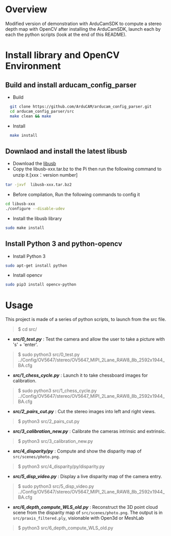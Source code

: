 # Overview

Modified version of demonstration with ArduCamSDK to compute a stereo depth map with OpenCV
after installing the ArduCamSDK, launch each by each the python scripts (look at the end of this README).

# Install library and OpenCV Environment
## Build and install arducam_config_parser 
- Build  
```Bash
  git clone https://github.com/ArduCAM/arducam_config_parser.git
  cd arducam_config_parser/src
  make clean && make
```
- Install  
```Bash
  make install
```

## Downlaod and install the latest libusb 
- Download the [libusb](https://sourceforge.net/projects/libusb/files/libusb-1.0/) 
- Copy the libusb-xxx.tar.bz to the Pi then run the following command to unzip it.[xxx：version number]
```Bash
tar -jxvf  libusb-xxx.tar.bz2  
```
- Before compilation, Run the following commands to config it  
```Bash
cd libusb-xxx 
./configure --disable-udev
```
- Install the libusb library 
```Bash
sudo make install
```
## Install Python 3 and python-opencv
- Install Python 3
 ```bash
 sudo apt-get install python
 ``` 

- Install opencv
```Bash
sudo pip3 install opencv-python
```

# Usage
This project is made of a series of python scripts, to launch from the src file.
> $ cd src/

- **_src/0_test.py_** : Test the camera and allow the user to take a picture with 's' + 'enter'.
> $ sudo python3 src/0_test.py ../Config/OV5647/stereo/OV5647_MIPI_2Lane_RAW8_8b_2592x1944_BA.cfg
- **_src/1_chess_cycle.py_** : Launch it to take chessboard images for calibration.
> $ sudo python3 src/1_chess_cycle.py ../Config/OV5647/stereo/OV5647_MIPI_2Lane_RAW8_8b_2592x1944_BA.cfg
- **_src/2_pairs_cut.py_** : Cut the stereo images into left and right views.
> $ python3 src/2_pairs_cut.py
- **_src/3_calibration_new.py_** : Calibrate the cameras intrinsic and extrinsic.
> $ python3 src/3_calibration_new.py
- **_src/4_disparity/py_** : Compute and show the disparity map of `src/scenes/photo.png`.
> $ python3 src/4_disparity/py/disparity.py
- **_src/5_disp_video.py_** : Display a live disparity map of the camera entry.
> $ sudo python3 src/5_disp_video.py ../Config/OV5647/stereo/OV5647_MIPI_2Lane_RAW8_8b_2592x1944_BA.cfg
- **_src/6_depth_compute_WLS_old.py_** : Reconstruct the 3D point cloud scene 
from the disparity map of `src/scenes/photo.png`. 
The output is in `src/praxis_filtered.ply`, visionable with Open3d or MeshLab
> $ python3 src/6_depth_compute_WLS_old.py